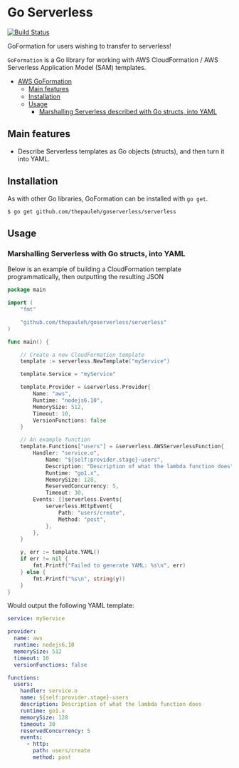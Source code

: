 # Go Serverless
[![Build Status](https://travis-ci.org/thepauleh/goserverless.svg?branch=master)](https://travis-ci.org/thepauleh/goserverless)   

GoFormation for users wishing to transfer to serverless! 

`GoFormation` is a Go library for working with AWS CloudFormation / AWS Serverless Application Model (SAM) templates. 
- [AWS GoFormation](#aws-goformation)
    - [Main features](#main-features)
    - [Installation](#installation)
    - [Usage](#usage)
        - [Marshalling Serverless described with Go structs, into YAML](#marshalling-serverless-with-go-structs-into-yaml)

## Main features

 * Describe Serverless templates as Go objects (structs), and then turn it into YAML.

## Installation

As with other Go libraries, GoFormation can be installed with `go get`.

```
$ go get github.com/thepauleh/goserverless/serverless
```

## Usage

### Marshalling Serverless with Go structs, into YAML

Below is an example of building a CloudFormation template programmatically, then outputting the resulting JSON

```go
package main

import (
	"fmt"

	"github.com/thepauleh/goserverless/serverless"
)

func main() {

	// Create a new CloudFormation template
	template := serverless.NewTemplate("myService")

	template.Service = "myService"

	template.Provider = &serverless.Provider{
		Name: "aws",
		Runtime: "nodejs6.10",
		MemorySize: 512,
		Timeout: 10,
		VersionFunctions: false
	}

	// An example function
	template.Functions["users"] = &serverless.AWSServerlessFunction{
		Handler: "service.o",
			Name: "${self:provider.stage}-users",
			Description: "Description of what the lambda function does",
			Runtime: "go1.x",
			MemorySize: 128,
			ReservedConcurrency: 5,
			Timeout: 30,
		Events: []serverless.Events{
			serverless.HttpEvent{
				Path: "users/create",
				Method: "post",
			},
		},
	}

	y, err := template.YAML()
	if err != nil {
		fmt.Printf("Failed to generate YAML: %s\n", err)
	} else {
		fmt.Printf("%s\n", string(y))
	}
}
```

Would output the following YAML template:

```yaml
service: myService

provider:
  name: aws
  runtime: nodejs6.10
  memorySize: 512
  timeout: 10
  versionFunctions: false

functions:
  users:
    handler: service.o
    name: ${self:provider.stage}-users
    description: Description of what the lambda function does
    runtime: go1.x
    memorySize: 128
    timeout: 30
    reservedConcurrency: 5
    events:
      - http:
        path: users/create
        method: post
```
